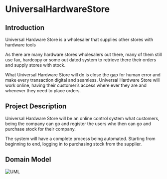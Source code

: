 # UniversalHardwareStore

## Introduction

Universal Hardware Store is a wholesaler that supplies other stores with hardware tools

As there are many hardware stores wholesalers out there, many of them still use fax, hardcopy or some out dated system to retrieve there their orders and supply stores with stock.

What Universal Hardware Store will do is close the gap for human error and make every transaction digital and seamless. Universal Hardware Store will work online, having their customer’s access where ever they are and whenever they need to place orders.

## Project Description

Universal Hardware Store will be an online control system what customers, being the company can go and register the users who then can go and purchase stock for their company. 

The system will have a complete process being automated. Starting from beginning to end, logging in to purchasing stock from the supplier.


## Domain Model

![UML](https://github.com/Ancel/UniversalHardwareStore/blob/master/UniversalHardwareStore_UML2.jpg)
